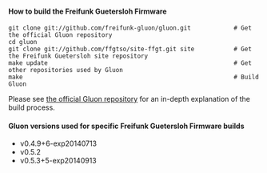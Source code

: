#### How to build the Freifunk Guetersloh Firmware

    git clone git://github.com/freifunk-gluon/gluon.git            # Get the official Gluon repository
    cd gluon
    git clone git://github.com/ffgtso/site-ffgt.git site           # Get the Freifunk Guetersloh site repository
    make update                                                    # Get other repositories used by Gluon
    make                                                           # Build Gluon

Please see [the official Gluon repository](https://github.com/freifunk-gluon/gluon) for an in-depth explanation of the build process.


#### Gluon versions used for specific Freifunk Guetersloh Firmware builds

- v0.4.9+6-exp20140713
- v0.5.2
- v0.5.3+5-exp20140913
